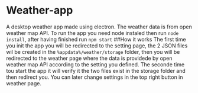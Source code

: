 # Weather-app
A desktop weather app made using electron. The weather data is from open weather map API.
To run the app you need node instaled then run `node install`, after having finished run `npm start`
##How it works
The first time you init the app you will be redirected to the setting page, the 2 JSON files wil be created in the `%appdata%/weather/storage` folder, then you will be redirected to the weather page where the data is providede by open weather map API according to the setting you defined.
The seconde time tou start the app it will verify it the two files exist in the storage folder and then redirect you.
You can later change settings in the top right button in weather page.
